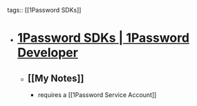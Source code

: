 tags:: [[1Password SDKs]]

- # [1Password SDKs | 1Password Developer](https://developer.1password.com/docs/sdks/)
	- ## [[My Notes]]
		- requires a [[1Password Service Account]]
